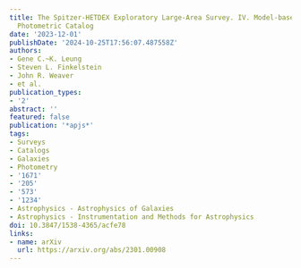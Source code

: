 ```yaml
---
title: The Spitzer-HETDEX Exploratory Large-Area Survey. IV. Model-based Multiwavelength
  Photometric Catalog
date: '2023-12-01'
publishDate: '2024-10-25T17:56:07.487558Z'
authors:
- Gene C.~K. Leung
- Steven L. Finkelstein
- John R. Weaver
- et al.
publication_types:
- '2'
abstract: ''
featured: false
publication: '*apjs*'
tags:
- Surveys
- Catalogs
- Galaxies
- Photometry
- '1671'
- '205'
- '573'
- '1234'
- Astrophysics - Astrophysics of Galaxies
- Astrophysics - Instrumentation and Methods for Astrophysics
doi: 10.3847/1538-4365/acfe78
links:
- name: arXiv
  url: https://arxiv.org/abs/2301.00908
---
```

